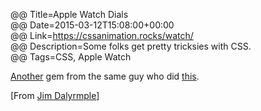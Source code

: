 @@ Title=Apple Watch Dials  
@@ Date=2015-03-12T15:08:00+00:00  
@@ Link=https://cssanimation.rocks/watch/  
@@ Description=Some folks get pretty tricksies with CSS.  
@@ Tags=CSS, Apple Watch  

[Another][theoveranalyzed] gem from the same guy who did [this][cssanimation].

[From [Jim Dalyrmple][loopinsight]]

[cssanimation]: https://cssanimation.rocks/clocks/
[loopinsight]: http://www.loopinsight.com/2015/03/12/apple-watch-activity-dial-in-css/
[theoveranalyzed]: /2015/3/3/css-clocks